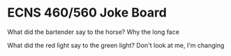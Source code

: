 # ECNS 460/560 Joke Board

What did the bartender say to the horse? Why the long face

What did the red light say to the green light? Don't look at me, I'm changing
